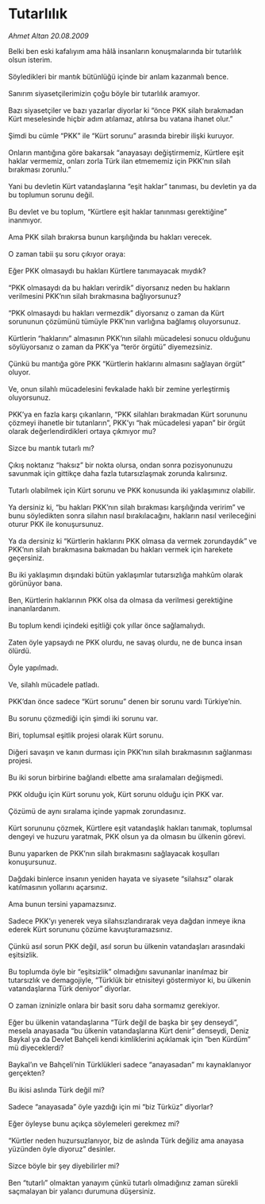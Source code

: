 # Tutarlılık

*Ahmet Altan 20.08.2009*

<div class="taraf_structure_2col_1zq">
<div class="margen_n">



 <p>Belki ben eski kafalıyım ama hâlâ insanların konuşmalarında bir tutarlılık olsun isterim. <br/><br/>Söyledikleri bir mantık bütünlüğü içinde bir anlam kazanmalı bence. <br/><br/>Sanırım siyasetçilerimizin çoğu böyle bir tutarlılık aramıyor. <br/><br/>Bazı siyasetçiler ve bazı yazarlar diyorlar ki “önce PKK silah bırakmadan Kürt meselesinde hiçbir adım atılamaz, atılırsa bu vatana ihanet olur.” <br/><br/>Şimdi bu cümle “PKK” ile “Kürt sorunu” arasında birebir ilişki kuruyor. <br/><br/>Onların mantığına göre bakarsak “anayasayı değiştirmemiz, Kürtlere eşit haklar vermemiz, onları zorla Türk ilan etmememiz için PKK’nın silah bırakması zorunlu.” <br/><br/>Yani bu devletin Kürt vatandaşlarına “eşit haklar” tanıması, bu devletin ya da bu toplumun sorunu değil. <br/><br/>Bu devlet ve bu toplum, “Kürtlere eşit haklar tanınması gerektiğine” inanmıyor. <br/><br/>Ama PKK silah bırakırsa bunun karşılığında bu hakları verecek. <br/><br/>O zaman tabii şu soru çıkıyor oraya: <br/><br/>Eğer PKK olmasaydı bu hakları Kürtlere tanımayacak mıydık? <br/><br/>“PKK olmasaydı da bu hakları verirdik” diyorsanız neden bu hakların verilmesini PKK’nın silah bırakmasına bağlıyorsunuz? <br/><br/>“PKK olmasaydı bu hakları vermezdik” diyorsanız o zaman da Kürt sorununun çözümünü tümüyle PKK’nın varlığına bağlamış oluyorsunuz. <br/><br/>Kürtlerin “haklarını” almasının PKK’nın silahlı mücadelesi sonucu olduğunu söylüyorsanız o zaman da PKK’ya “terör örgütü” diyemezsiniz. <br/><br/>Çünkü bu mantığa göre PKK “Kürtlerin haklarını almasını sağlayan örgüt” oluyor. <br/><br/>Ve, onun silahlı mücadelesini fevkalade haklı bir zemine yerleştirmiş oluyorsunuz. <br/><br/>PKK’ya en fazla karşı çıkanların, “PKK silahları bırakmadan Kürt sorununu çözmeyi ihanetle bir tutanların”, PKK’yı “hak mücadelesi yapan” bir örgüt olarak değerlendirdikleri ortaya çıkmıyor mu? <br/><br/>Sizce bu mantık tutarlı mı? <br/><br/>Çıkış noktanız “haksız” bir nokta olursa, ondan sonra pozisyonunuzu savunmak için gittikçe daha fazla tutarsızlaşmak zorunda kalırsınız. <br/><br/>Tutarlı olabilmek için Kürt sorunu ve PKK konusunda iki yaklaşımınız olabilir. <br/><br/>Ya dersiniz ki, “bu hakları PKK’nın silah bırakması karşılığında veririm” ve bunu söyledikten sonra silahın nasıl bırakılacağını, hakların nasıl verileceğini oturur PKK ile konuşursunuz. <br/><br/>Ya da dersiniz ki “Kürtlerin haklarını PKK olmasa da vermek zorundaydık” ve PKK’nın silah bırakmasına bakmadan bu hakları vermek için harekete geçersiniz. <br/><br/>Bu iki yaklaşımın dışındaki bütün yaklaşımlar tutarsızlığa mahkûm olarak görünüyor bana. <br/><br/>Ben, Kürtlerin haklarının PKK olsa da olmasa da verilmesi gerektiğine inananlardanım. <br/><br/>Bu toplum kendi içindeki eşitliği çok yıllar önce sağlamalıydı. <br/><br/>Zaten öyle yapsaydı ne PKK olurdu, ne savaş olurdu, ne de bunca insan ölürdü. <br/><br/>Öyle yapılmadı. <br/><br/>Ve, silahlı mücadele patladı. <br/><br/>PKK’dan önce sadece “Kürt sorunu” denen bir sorunu vardı Türkiye’nin. <br/><br/>Bu sorunu çözmediği için şimdi iki sorunu var. <br/><br/>Biri, toplumsal eşitlik projesi olarak Kürt sorunu. <br/><br/>Diğeri savaşın ve kanın durması için PKK’nın silah bırakmasının sağlanması projesi. <br/><br/>Bu iki sorun birbirine bağlandı elbette ama sıralamaları değişmedi. <br/><br/>PKK olduğu için Kürt sorunu yok, Kürt sorunu olduğu için PKK var. <br/><br/>Çözümü de aynı sıralama içinde yapmak zorundasınız. <br/><br/>Kürt sorununu çözmek, Kürtlere eşit vatandaşlık hakları tanımak, toplumsal dengeyi ve huzuru yaratmak, PKK olsun ya da olmasın bu ülkenin görevi. <br/><br/>Bunu yaparken de PKK’nın silah bırakmasını sağlayacak koşulları konuşursunuz. <br/><br/>Dağdaki binlerce insanın yeniden hayata ve siyasete “silahsız” olarak katılmasının yollarını açarsınız. <br/><br/>Ama bunun tersini yapamazsınız. <br/><br/>Sadece PKK’yı yenerek veya silahsızlandırarak veya dağdan inmeye ikna ederek Kürt sorununu çözüme kavuşturamazsınız. <br/><br/>Çünkü asıl sorun PKK değil, asıl sorun bu ülkenin vatandaşları arasındaki eşitsizlik. <br/><br/>Bu toplumda öyle bir “eşitsizlik” olmadığını savunanlar inanılmaz bir tutarsızlık ve demagojiyle, “Türklük bir etnisiteyi göstermiyor ki, bu ülkenin vatandaşlarına Türk deniyor” diyorlar. <br/><br/>O zaman izninizle onlara bir basit soru daha sormamız gerekiyor. <br/><br/>Eğer bu ülkenin vatandaşlarına “Türk değil de başka bir şey denseydi”, mesela anayasada “bu ülkenin vatandaşlarına Kürt denir” denseydi, Deniz Baykal ya da Devlet Bahçeli kendi kimliklerini açıklamak için “ben Kürdüm” mü diyeceklerdi? <br/><br/>Baykal’ın ve Bahçeli’nin Türklükleri sadece “anayasadan” mı kaynaklanıyor gerçekten? <br/><br/>Bu ikisi aslında Türk değil mi? <br/><br/>Sadece “anayasada” öyle yazdığı için mi “biz Türküz” diyorlar? <br/><br/>Eğer öyleyse bunu açıkça söylemeleri gerekmez mi? <br/><br/>“Kürtler neden huzursuzlanıyor, biz de aslında Türk değiliz ama anayasa yüzünden öyle diyoruz” desinler. <br/><br/>Sizce böyle bir şey diyebilirler mi? <br/><br/>Ben “tutarlı” olmaktan yanayım çünkü tutarlı olmadığınız zaman sürekli saçmalayan bir yalancı durumuna düşersiniz.</p>
<br/>
<br/>
<br/>



<br/>


<div id="taraf_not">
</div>

</div>


</div>
